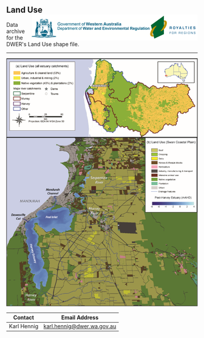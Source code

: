 ## Land Use   <img src="https://github.com/AquaticEcoDynamics/Peel_ARC/blob/master/Images/Logos/dwer.png" align="right">

Data archive for the DWER's Land Use shape file.

---



<img src="https://github.com/AquaticEcoDynamics/Peel_ARC/blob/master/Images/Landuses.png">


| Contact           |Email Address            |
|------------------|-------------------------|
|Karl Hennig|karl.hennig@dwer.wa.gov.au|
